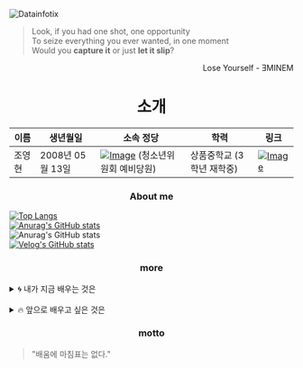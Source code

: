 ![Datainfotix](https://github.com/choyeounghyeon/choyeounghyeon/assets/133370084/6a2be163-6b6a-467b-b182-8f9669832a56)

> Look, if you had one shot, one opportunity<br/>
> To seize everything you ever wanted, in one moment<br/>
> Would you **capture it** or just **let it slip**?
<div align="right">
  Lose Yourself - ƎMINEM
</div>

<div align="center">
  <h1>소개</h1>
</div>


| **이름**      | **생년월일** | **소속 정당**     | **학력**      | **링크**      |
| ------------ | ------------ | ------------ | ------------ | ------------ |
| 조영현     | 2008년 05월 13일   | [![Image](https://github.com/choyeounghyeon/choyeounghyeon/assets/133370084/a265cb95-e30f-4a27-a81c-3973f3b18088)](https://www.justice21.org/newhome/board/board.html?keycode=name&keyword=Yeoung&bbs_code=JS1) (청소년위원회 예비당원) | 상품중학교 (3학년 재학중)   | [![Image](https://github.com/choyeounghyeon/choyeounghyeon/assets/133370084/6101d23c-e6fc-49a1-be1e-1c268b014c25)](https://velog.io/@choyeounghyeon)   |

  <div align=center><h3>About me</h3></div>
  
  [![Top Langs](https://github-readme-stats.vercel.app/api/top-langs/?username=choyeounghyeon)](https://github.com/anuraghazra/github-readme-stats)<br>
  [![Anurag's GitHub stats](https://github-readme-stats.vercel.app/api?username=choyeounghyeon)](https://github.com/anuraghazra/github-readme-stats)<br>
  ![Anurag's GitHub stats](https://github-readme-stats.vercel.app/api?username=choyeounghyeon&hide=contribs,prs&show_icons=true&theme=테마)<br>
  [![Velog's GitHub stats](https://velog-readme-stats.vercel.app/api?name=choyeounghyeon)](choyeounghyeon)<br>

  <div align=center><h3>more</h3></div>

<details>
<summary>
  🌀 내가 지금 배우는 것은
</summary>
  JS,TS,HTML,CSS,C,C++
</details>
<br>
<details>
<summary>
  🔥 앞으로 배우고 싶은 것은
</summary>
  C#
</details>

  <div align=center><h3>motto</h3></div>
  
> "배움에 마침표는 없다."
